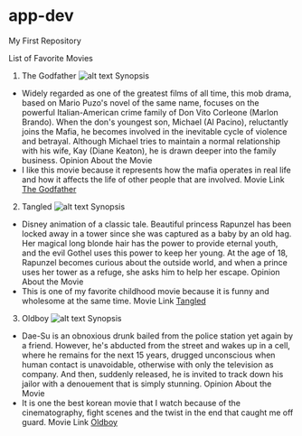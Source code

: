 # app-dev
My First Repository

List of Favorite Movies

1. The Godfather
  ![alt text](aa.jpg)
Synopsis
- Widely regarded as one of the greatest films of all time, this mob drama, based on Mario Puzo's novel of the same name, focuses on the powerful Italian-American crime family of Don Vito Corleone (Marlon Brando). When the don's youngest son, Michael (Al Pacino), reluctantly joins the Mafia, he becomes involved in the inevitable cycle of violence and betrayal. Although Michael tries to maintain a normal relationship with his wife, Kay (Diane Keaton), he is drawn deeper into the family business.
Opinion About the Movie
- I like this movie because it represents how the mafia operates in real life and how it affects the life of other people that are involved.
Movie Link
[The Godfather](https://www.imdb.com/title/tt0068646/)

2. Tangled
   ![alt text](bb.jpg)
Synopsis
- Disney animation of a classic tale. Beautiful princess Rapunzel has been locked away in a tower since she was captured as a baby by an old hag. Her magical long blonde hair has the power to provide eternal youth, and the evil Gothel uses this power to keep her young. At the age of 18, Rapunzel becomes curious about the outside world, and when a prince uses her tower as a refuge, she asks him to help her escape.
Opinion About the Movie
- This is one of my favorite childhood movie because it is funny and wholesome at the same time.
Movie Link
[Tangled](https://www.imdb.com/title/tt0398286/)

3. Oldboy
   ![alt text](cc.jpg)
Synopsis
- Dae-Su is an obnoxious drunk bailed from the police station yet again by a friend. However, he's abducted from the street and wakes up in a cell, where he remains for the next 15 years, drugged unconscious when human contact is unavoidable, otherwise with only the television as company. And then, suddenly released, he is invited to track down his jailor with a denouement that is simply stunning.
Opinion About the Movie
- It is one the best korean movie that I watch because of the cinematography, fight scenes and the twist in the end that caught me off guard.
Movie Link
[Oldboy](https://www.imdb.com/title/tt0364569/)
